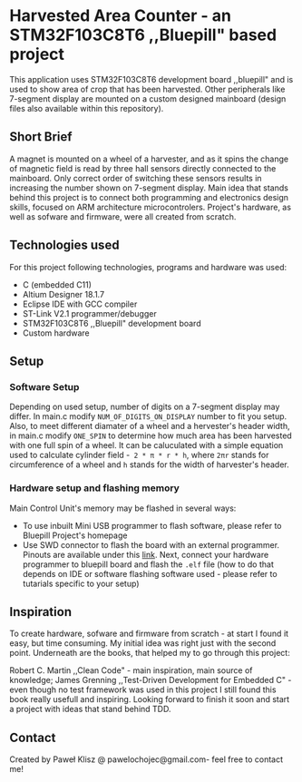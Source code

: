 # Harvested Area Counter - an STM32F103C8T6 ,,Bluepill" based project
This application uses STM32F103C8T6 development board ,,bluepill" and is used to show area of crop that has been harvested. Other peripherals like 7-segment display are mounted on a custom designed mainboard (design files also available within this repository).

## Short Brief
A magnet is mounted on a wheel of a harvester, and as it spins the change of magnetic field is read by three hall sensors directly connected to the mainboard. Only correct order of switching these sensors results in increasing the number shown on 7-segment display. Main idea that stands behind this project is to connect both programming and electronics design skills, focused on ARM architecture microcontrolers. Project's hardware, as well as sofware and firmware, were all created from scratch.

## Technologies used
For this project following technologies, programs and hardware was used:

* C (embedded C11)
* Altium Designer 18.1.7
* Eclipse IDE with GCC compiler
* ST-Link V2.1 programmer/debugger
* STM32F103C8T6 ,,Bluepill" development board
* Custom hardware
## Setup
### Software Setup
Depending on used setup, number of digits on a 7-segment display may differ. In main.c modify `NUM_OF_DIGITS_ON_DISPLAY` number to fit you setup. Also, to meet different diamater of a wheel and a hervester's header width, in main.c modify `ONE_SPIN` to determine how much area has been harvested with one full spin of a wheel. It can be caluculated with a simple equation used to calculate cylinder field -` 2 * π * r * h`, where `2πr` stands for circumference of a wheel and `h` stands for the width of harvester's header.

### Hardware setup and flashing memory
Main Control Unit's memory may be flashed in several ways:

* To use inbuilt Mini USB programmer to flash software, please refer to Bluepill Project's homepage
* Use SWD connector to flash the board with an external programmer. Pinouts are available under this [link](https://user-images.githubusercontent.com/26856618/33534204-dcfa66be-d85a-11e7-8e1f-fdb426510126.gif). Next, connect your hardware programmer to bluepill board and flash the `.elf` file (how to do that depends on IDE or software flashing software used - please refer to tutarials specific to your setup)
## Inspiration
To create hardware, sofware and firmware from scratch - at start I found it easy, but time consuming. My initial idea was right just with the second point. Underneath are the books, that helped my to go through this project:

Robert C. Martin ,,Clean Code" - main inspiration, main source of knowledge;
James Grenning ,,Test-Driven Development for Embedded C" - even though no test framework was used in this project I still found this book really usefull and inspiring. Looking forward to finish it soon and start a project with ideas that stand behind TDD. 
## Contact
Created by Paweł Klisz @ pawelochojec@gmail.com- feel free to contact me!
